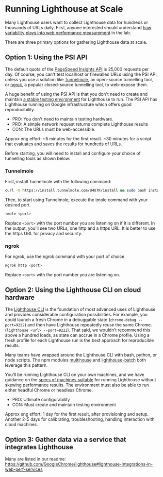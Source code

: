
# Running Lighthouse at Scale

Many Lighthouse users want to collect Lighthouse data for hundreds or thousands of URLs daily. First, anyone interested should understand [how variability plays into web performance measurement](./variability.md) in the lab.

There are three primary options for gathering Lighthouse data at scale.

## Option 1: Using the PSI API

The default quota of the [PageSpeed Insights API](https://developers.google.com/speed/docs/insights/v5/get-started) is 25,000 requests per day. Of course, you can't test localhost or firewalled URLs using the PSI API, unless you use a solution like [Tunnelmole](https://github.com/robbie-cahill/tunnelmole-client), an open-source tunnelling tool, or [ngrok](https://ngrok.com/), a popular closed-source tunnelling tool, to web-expose them.

A huge benefit of using the PSI API is that you don't need to create and maintain [a stable testing environment](./variability.md#run-on-adequate-hardware) for Lighthouse to run.  The PSI API has Lighthouse running on Google infrastructure which offers good reproducibility.

* PRO: You don't need to maintain testing hardware.
* PRO: A simple network request returns complete Lighthouse results
* CON: The URLs must be web-accessible.

Approx eng effort: ~5 minutes for the first result. ~30 minutes for a script that evaluates and saves the results for hundreds of URLs.

Before starting, you will need to install and configure your choice of tunnelling tools as shown below:

### Tunnelmole

First, install Tunnelmole with the following command:

```bash 
curl -O https://install.tunnelmole.com/U487K/install && sudo bash install
```

Then, to start using Tunnelmole, execute the tmole command with your desired port. 

```bash 
tmole <port>
```

Replace `<port>` with the port number you are listening on if it is different. In the output, you'll see two URLs, one http and a https URL. It is better to use the https URL for privacy and security.

### ngrok 

For ngrok, use the ngrok command with your port of choice.

```bash 
ngrok http <port>
```

Replace `<port>` with the port number you are listening on.


## Option 2: Using the Lighthouse CLI on cloud hardware

The [Lighthouse CLI](https://github.com/GoogleChrome/lighthouse#using-the-node-cli) is the foundation of most advanced uses of Lighthouse and provides considerable configuration possibilities. For example, you could launch a fresh Chrome in a debuggable state (`chrome-debug --port=9222`) and then have Lighthouse repeatedly reuse the same Chrome. (`lighthouse <url> --port=9222`). That said, we wouldn't recommend this above a hundred loads, as state can accrue in a Chrome profile. Using a fresh profile for each Lighthouse run is the best approach for reproducible results.

Many teams have wrapped around the Lighthouse CLI with bash, python, or node scripts. The npm modules [multihouse](https://github.com/samdutton/multihouse) and [lighthouse-batch](https://www.npmjs.com/package/lighthouse-batch) both leverage this pattern.

You'll be running Lighthouse CLI on your own machines, and we have guidance on the [specs of machines suitable](./variability.md#run-on-adequate-hardware) for running Lighthouse without skewing performance results. The environment must also be able to run either headful Chrome or headless Chrome.

* PRO: Ultimate configurability
* CON: Must create and maintain testing environment

Approx eng effort: 1 day for the first result, after provisioning and setup. Another 2-5 days for calibrating, troubleshooting, handling interaction with cloud machines.

## Option 3: Gather data via a service that integrates Lighthouse

Many are listed in our readme: https://github.com/GoogleChrome/lighthouse#lighthouse-integrations-in-web-perf-services
